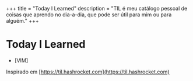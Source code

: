 +++
title = "Today I Learned"
description = "TIL é meu catálogo pessoal de coisas que aprendo no dia-a-dia, que pode ser útil para mim ou para alguém."
+++

# Today I Learned

- [VIM]

Inspirado em [https://til.hashrocket.com](https://til.hashrocket.com)


